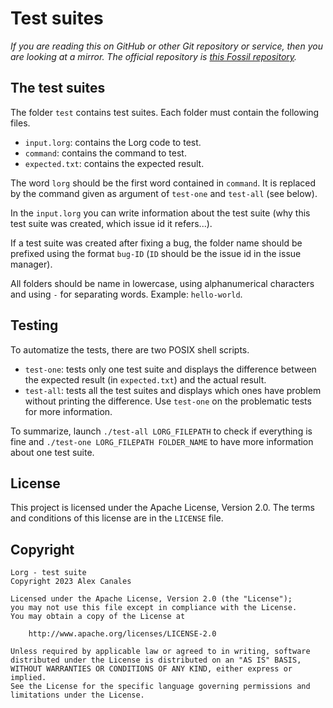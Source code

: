 # Test suites

_If you are reading this on GitHub or other Git repository or service, then you
are looking at a mirror. The official repository is [this Fossil
repository](https://dev.lorg.software/test-suite)._

## The test suites

The folder `test` contains test suites. Each folder must contain the
following files.

* `input.lorg`: contains the Lorg code to test.
* `command`: contains the command to test.
* `expected.txt`: contains the expected result.

The word `lorg` should be the first word contained in `command`. It is replaced
by the command given as argument of `test-one` and `test-all` (see below).

In the `input.lorg` you can write information about the test suite (why this
test suite was created, which issue id it refers...).

If a test suite was created after fixing a bug, the folder name should be
prefixed using the format `bug-ID` (`ID` should be the issue id in the issue
manager).

All folders should be name in lowercase, using alphanumerical characters and
using `-` for separating words. Example: `hello-world`.

## Testing

To automatize the tests, there are two POSIX shell scripts.

* `test-one`: tests only one test suite and displays the difference between the
  expected result (in `expected.txt`) and the actual result.
* `test-all`: tests all the test suites and displays which ones have problem
  without printing the difference. Use `test-one` on the problematic tests for
  more information.

To summarize, launch `./test-all LORG_FILEPATH` to check if everything is fine
and `./test-one LORG_FILEPATH FOLDER_NAME` to have more information about one
test suite.

## License

This project is licensed under the Apache License, Version 2.0. The terms and
conditions of this license are in the `LICENSE` file.

## Copyright

```
Lorg - test suite
Copyright 2023 Alex Canales

Licensed under the Apache License, Version 2.0 (the "License");
you may not use this file except in compliance with the License.
You may obtain a copy of the License at

    http://www.apache.org/licenses/LICENSE-2.0

Unless required by applicable law or agreed to in writing, software
distributed under the License is distributed on an "AS IS" BASIS,
WITHOUT WARRANTIES OR CONDITIONS OF ANY KIND, either express or implied.
See the License for the specific language governing permissions and
limitations under the License.
```
